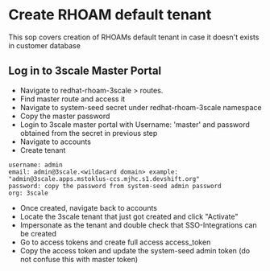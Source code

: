 # Create RHOAM default tenant
This sop covers creation of RHOAMs default tenant in case it doesn't exists in customer database

## Log in to 3scale Master Portal

- Navigate to redhat-rhoam-3scale > routes.
- Find master route and access it
- Navigate to system-seed secret under redhat-rhoam-3scale namespace
- Copy the master password
- Login to 3scale master portal with Username: 'master' and password obtained from the secret in previous step
- Navigate to accounts
- Create tenant
```
username: admin
email: admin@3scale.<wildacard domain> example: "admin@3scale.apps.mstoklus-ccs.mjhc.s1.devshift.org"
password: copy the password from system-seed admin password
org: 3scale
```
- Once created, navigate back to accounts
- Locate the 3scale tenant that just got created and click "Activate"
- Impersonate as the tenant and double check that SSO-Integrations can be created
- Go to access tokens and create full access access_token
- Copy the access token and update the system-seed admin token (do not confuse this with master token)